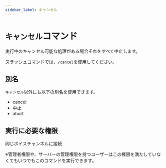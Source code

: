 ```yaml
---
sidebar_label: キャンセル
---
```

# `キャンセル`コマンド
実行中のキャンセル可能な処理がある場合それをすべて中止します。

スラッシュコマンドでは、`/cancel`を使用してください。

## 別名
`キャンセル`以外にも以下の別名を使用できます。

- cancel
- 中止
- abort




## 実行に必要な権限
同じボイスチャンネルに接続

※管理者権限や、サーバーの管理権限を持つユーザーはこの権限を満たしていなくてもいつでもこのコマンドを実行できます。
  
